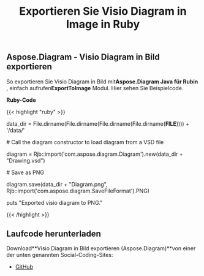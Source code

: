 ﻿---
title: Exportieren Sie Visio Diagram in Image in Ruby
type: docs
weight: 30
url: /de/java/export-visio-diagram-to-image-in-ruby/
---
## **Aspose.Diagram - Visio Diagram in Bild exportieren**
 So exportieren Sie Visio Diagram in Bild mit**Aspose.Diagram Java für Rubin** , einfach aufrufen**ExportToImage** Modul. Hier sehen Sie Beispielcode.

**Ruby-Code**

{{< highlight "ruby" >}}

 data_dir = File.dirname(File.dirname(File.dirname(File.dirname(__FILE__)))) + '/data/'

\# Call the diagram constructor to load diagram from a VSD file

diagram = Rjb::import('com.aspose.diagram.Diagram').new(data_dir + "Drawing.vsd")

\# Save as PNG

diagram.save(data_dir + "Diagram.png", Rjb::import('com.aspose.diagram.SaveFileFormat').PNG)

puts "Exported visio diagram to PNG."

{{< /highlight >}}
## **Laufcode herunterladen**
 Download**Visio Diagram in Bild exportieren (Aspose.Diagram)**von einer der unten genannten Social-Coding-Sites:

- [GitHub](https://github.com/asposediagram/Aspose.Diagram-for-Java/blob/master/Plugins/Aspose_Diagram_Java_for_Ruby/lib/asposediagramjava/Export/exporttoimage.rb)
